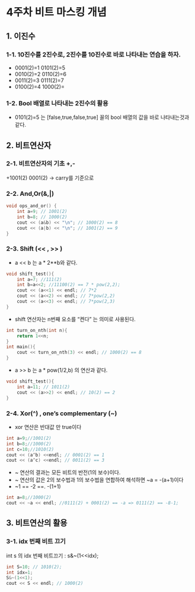 # 4주차 비트 마스킹 개념
## 1. 이진수
### 1-1. 10진수를 2진수로, 2진수를 10진수로 바로 나타내는 연습을 하자.
- 0001(2)=1	0101(2)=5
- 0010(2)=2	0110(2)=6
- 0011(2)=3	0111(2)=7
- 0100(2)=4	1000(2)=

### 1-2. Bool 배열로 나타내는 2진수의 활용
- 0101(2)=5 는 [false,true,false,true] 꼴의 bool 배열의 값을 바로 나타내는것과 같다.

## 2. 비트연산자
### 2-1. 비트연산자의 기초 +,-
+1001(2)
0001(2) -> carry를 기준으로
### 2-2. And,Or(&,|)
```c++
void ops_and_or() {
    int a=9; // 1001(2)
    int b=8; // 1000(2)
    cout << (a&b) << "\n"; // 1000(2) == 8
    cout << (a|b) << "\n"; // 1001(2) == 9
}
```

### 2-3. Shift (<< , >> )
- a << b 는 a * 2**b와 같다.
```c++
void shift_test(){
	int a=7; //111(2)
	int b=a<<2; //11100(2) == 7 * pow(2,2);
	cout << (a<<1) << endl; // 7*2
	cout << (a<<2) << endl; // 7*pow(2,2)
	cout << (a<<3) << endl; // 7*pow(2,3)
}
```
- shift 연산자는 n번째 요소를 “켠다” 는 의미로 사용된다.
```c++
int turn_on_nth(int n){
	return 1<<n;
}
int main(){
	cout << turn_on_nth(3) << endl; // 1000(2) == 8
}
```

- a >> b 는 a * pow(1/2,b) 의 연산과 같다.
```c++
void shift_test(){
	int a=11; // 1011(2)
	cout << (a>>2) << endl; // 10(2) == 2
}
```

### 2-4. Xor(^) , one’s complementary (~)
- xor 연산은 반대값 만 true이다
```c++
int a=9;//1001(2)
int b=8;//1000(2)
int c=10;//1010(2)
cout << (a^b) <<endl; // 0001(2) == 1
cout << (a^c) <<endl; // 0011(2) == 3
```

- ~ 연산의 결과는 모든 비트의 반전(1의 보수)이다.
- ~ 연산의 값은 2의 보수법과 1의 보수법을 연합하여 해석하면 ~a = -(a+1)이다
- ~1 == -2 ==. -(1+1)
```c++
int a=8;//1000(2)
cout << ~a << endl; //0111(2) + 0001(2) == -a => 0111(2) == -8-1;
```

## 3. 비트연산의 활용
### 3-1. idx 번째 비트 끄기
int s 의 idx 번째 비트끄기 : s&~(1<<idx);
```c++
int S=10; // 1010(2);
int idx=1; 
S&~(1<<1);
cout << S << endl; // 1000(2)
```